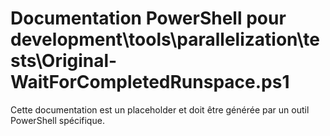 # Documentation PowerShell pour development\tools\parallelization\tests\Original-WaitForCompletedRunspace.ps1

Cette documentation est un placeholder et doit être générée par un outil PowerShell spécifique.
